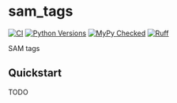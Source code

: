# sam_tags

[![CI](https://github.com/msto/sam_tags/actions/workflows/python_package.yml/badge.svg?branch=main)](https://github.com/msto/sam_tags/actions/workflows/python_package.yml?query=branch%3Amain)
[![Python Versions](https://img.shields.io/badge/python-3.11_|_3.12-blue)](https://github.com/msto/sam_tags)
[![MyPy Checked](http://www.mypy-lang.org/static/mypy_badge.svg)](http://mypy-lang.org/)
[![Ruff](https://img.shields.io/endpoint?url=https://raw.githubusercontent.com/astral-sh/ruff/main/assets/badge/v2.json)](https://docs.astral.sh/ruff/)

SAM tags

## Quickstart

TODO
